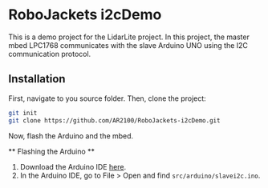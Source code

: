 # RoboJackets i2cDemo

This is a demo project for the LidarLite project. In this project, the master mbed LPC1768 communicates with the slave Arduino UNO using the I2C communication protocol. 

## Installation

First, navigate to you source folder. Then, clone the project:
```bash
git init
git clone https://github.com/AR2100/RoboJackets-i2cDemo.git
```

Now, flash the Arduino and the mbed.

** Flashing the Arduino **
1. Download the Arduino IDE [here](https://www.arduino.cc/en/software).
2. In the Arduino IDE, go to File > Open and find `src/arduino/slavei2c.ino`.
